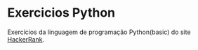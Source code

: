 # Exercicios Python
 Exercícios da linguagem de programação Python(basic) do site [HackerRank](https://www.hackerrank.com).
